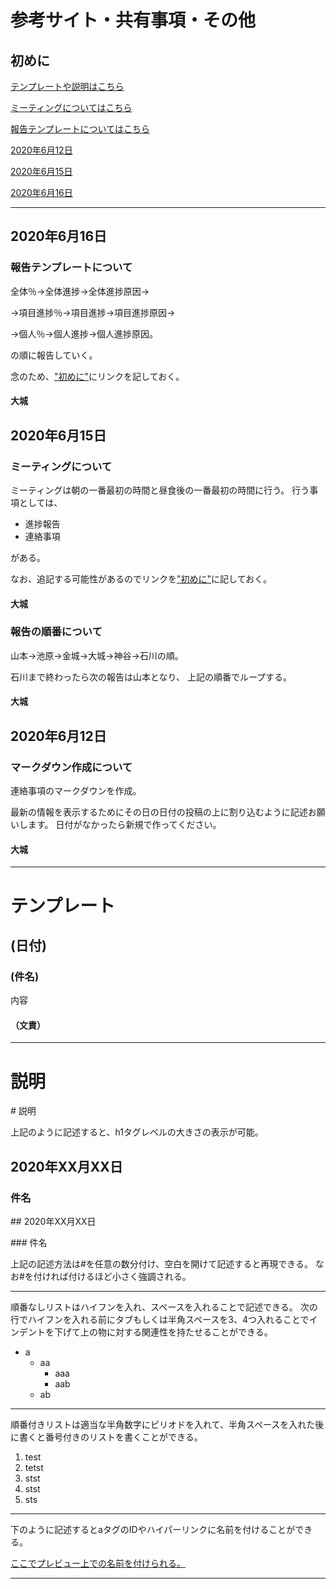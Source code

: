 # 参考サイト・共有事項・その他

## 初めに

[テンプレートや説明はこちら](#テンプレート)

[ミーティングについてはこちら](#ミーティングについて)

[報告テンプレートについてはこちら](#報告テンプレートについて)

[2020年6月12日](#2020年6月12日)

[2020年6月15日](#2020年6月15日)

[2020年6月16日](#2020年6月16日)

----

## 2020年6月16日

### 報告テンプレートについて

全体％→全体進捗→全体進捗原因→

→項目進捗％→項目進捗→項目進捗原因→

→個人％→個人進捗→個人進捗原因。

の順に報告していく。

念のため、["初めに"](#初めに)にリンクを記しておく。

#### 大城

## 2020年6月15日

### ミーティングについて

ミーティングは朝の一番最初の時間と昼食後の一番最初の時間に行う。
行う事項としては、

- 進捗報告
- 連絡事項

がある。

なお、追記する可能性があるのでリンクを["初めに"](#初めに)に記しておく。

#### 大城

### 報告の順番について

山本→池原→金城→大城→神谷→石川の順。

石川まで終わったら次の報告は山本となり、
上記の順番でループする。

#### 大城

## 2020年6月12日

### マークダウン作成について

連絡事項のマークダウンを作成。

最新の情報を表示するためにその日の日付の投稿の上に割り込むように記述お願いします。
日付がなかったら新規で作ってください。

#### 大城

----

# テンプレート

## (日付)

### (件名)

内容

#### （文責）

----

# 説明

\# 説明

上記のように記述すると、h1タグレベルの大きさの表示が可能。

## 2020年XX月XX日

### 件名

\## 2020年XX月XX日

\### 件名

上記の記述方法は#を任意の数分付け、空白を開けて記述すると再現できる。
なお#を付ければ付けるほど小さく強調される。

----

順番なしリストはハイフンを入れ、スペースを入れることで記述できる。
次の行でハイフンを入れる前にタブもしくは半角スペースを3、4つ入れることでインデントを下げて上の物に対する関連性を持たせることができる。

- a
  - aa
    - aaa
    - aab
  - ab

----

順番付きリストは適当な半角数字にピリオドを入れて、半角スペースを入れた後に書くと番号付きのリストを書くことができる。

1. test
2. tetst
3. stst
4. stst
5. sts

----

下のように記述するとaタグのIDやハイパーリンクに名前を付けることができる。

[ここでプレビュー上での名前を付けられる。](ここで指定した＃で付けた名前に飛べる)

----

